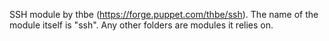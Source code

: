 SSH module by thbe (https://forge.puppet.com/thbe/ssh). The name of the module itself is "ssh". Any other folders are modules it relies on.
